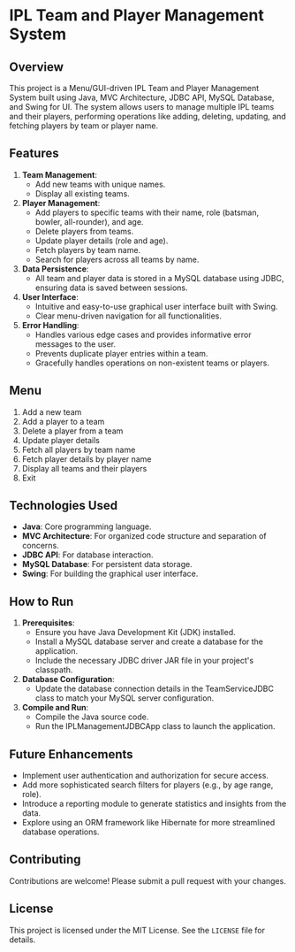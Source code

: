 


# IPL Team and Player Management System

## Overview

This project is a Menu/GUI-driven IPL Team and Player Management System built using Java, MVC Architecture, JDBC API, MySQL Database, and Swing for UI. The system allows users to manage multiple IPL teams and their players, performing operations like adding, deleting, updating, and fetching players by team or player name.

## Features
1. **Team Management**:
    * Add new teams with unique names. 
    * Display all existing teams.
2. **Player Management**:
   * Add players to specific teams with their name, role (batsman, bowler, all-rounder), and age. 
   * Delete players from teams. 
   * Update player details (role and age). 
   * Fetch players by team name. 
   * Search for players across all teams by name.
3. **Data Persistence**:
   * All team and player data is stored in a MySQL database using JDBC, ensuring data is saved between sessions.
4. **User Interface**:
   * Intuitive and easy-to-use graphical user interface built with Swing. 
   * Clear menu-driven navigation for all functionalities.
5. **Error Handling**:
   * Handles various edge cases and provides informative error messages to the user. 
   * Prevents duplicate player entries within a team. 
   * Gracefully handles operations on non-existent teams or players.

## Menu

1. Add a new team
2. Add a player to a team
3. Delete a player from a team
4. Update player details
5. Fetch all players by team name
6. Fetch player details by player name
7. Display all teams and their players
8. Exit


## Technologies Used
   * **Java**: Core programming language. 
   * **MVC Architecture**: For organized code structure and separation of concerns. 
   * **JDBC API**: For database interaction. 
   * **MySQL Database**: For persistent data storage. 
   * **Swing**: For building the graphical user interface.

## How to Run
1. **Prerequisites**:
    * Ensure you have Java Development Kit (JDK) installed. 
    * Install a MySQL database server and create a database for the application. 
    * Include the necessary JDBC driver JAR file in your project's classpath.
2. **Database Configuration**:
    * Update the database connection details in the TeamServiceJDBC class to match your MySQL server configuration.
3. **Compile and Run**:
    * Compile the Java source code. 
    * Run the IPLManagementJDBCApp class to launch the application.

## Future Enhancements

   * Implement user authentication and authorization for secure access.
   * Add more sophisticated search filters for players (e.g., by age range, role).
   * Introduce a reporting module to generate statistics and insights from the data.
   * Explore using an ORM framework like Hibernate for more streamlined database operations.

## Contributing

Contributions are welcome! Please submit a pull request with your changes.

## License

This project is licensed under the MIT License. See the `LICENSE` file for details.